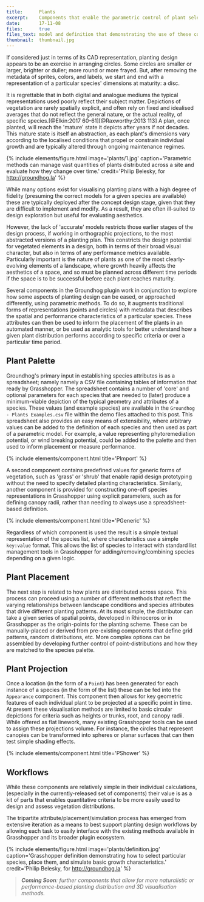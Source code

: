 ```yaml
---
title:      Plants
excerpt:    Components that enable the parametric control of plant selection, distribution, performance, and visualisation.
date:       17-11-08
files:      true
files_text: model and definition that demonstrating the use of these components
thumbnail:  thumbnail.jpg
---
```


If considered just in terms of its CAD representation, planting design appears to be an exercise in arranging circles. Some circles are smaller or larger, brighter or duller; more round or more frayed. But, after removing the metadata of sprites, colors, and labels, we start and end with a representation of a particular species' dimensions at maturity: a disc.

It is regrettable that in both digital and analogue mediums the typical representations used poorly reflect their subject matter. Depictions of vegetation are rarely spatially explicit, and often rely on fixed and idealised averages that do not reflect the general nature, or the actual reality, of specific species.[@Elkin:2017 60-61][@Raxworthy:2013 113] A plan, once planted, will reach the 'mature' state it depicts after years if not decades. This mature state is itself an abstraction, as each plant's dimensions vary according to the localised conditions that propel or constrain individual growth and are typically altered through ongoing maintenance regimes.

{% include elements/figure.html image='plants/1.jpg' caption='Parametric methods can manage vast quantities of plants distributed across a site and evaluate how they change over time.' credit='Philip Belesky, for http://groundhog.la' %}

While many options exist for visualising planting plans with a high degree of fidelity (presuming the correct models for a given species are available) these are typically deployed after the concept design stage, given that they are difficult to implement and modify. As a result, they are often ill-suited to design exploration but useful for evaluating aesthetics.

However, the lack of 'accurate' models restricts those earlier stages of the design process, if working in orthographic projections, to the most abstracted versions of a planting plan. This constricts the design potential for vegetated elements in a design, both in terms of their broad visual character, but also in terms of any performance metrics available. Particularly important is the nature of plants as one of the most clearly-evolving elements of a landscape, where growth heavily affects the aesthetics of a space, and so must be planned across different time periods if the space is to be successful before each plant reaches maturity.

Several components in the Groundhog plugin work in conjunction to explore how some aspects of planting design can be eased, or approached differently, using parametric methods. To do so, it augments traditional forms of representations (points and circles) with metadata that describes the spatial and performance characteristics of a particular species. These attributes can then be used to inform the placement of the plants in an automated manner, or be used as analytic tools for better understand how a given plant distribution performs according to specific criteria or over a particular time period.

## Plant Palette

Groundhog's primary input in establishing species attributes is as a spreadsheet; namely namely a CSV file containing tables of information that ready by Grasshopper. The spreadsheet contains a number of 'core' and optional parameters for each species that are needed to (later) produce a minimum-viable depiction of the typical geometry and attributes of a species. These values (and example species) are available in the `Groundhog - Plants Examples.csv` file within the demo files attached to this post. This spreadsheet also provides an easy means of extensibility, where arbitrary values can be added to the definition of each species and then used as part of a parametric model. For example, a value representing phytoremediation potential, or wind breaking potential, could be added to the palette and then used to inform placement or measure performance.

{% include elements/component.html title='PImport' %}

A second component contains predefined values for generic forms of vegetation, such as 'grass' or 'shrub' that enable rapid design prototyping without the need to specify detailed planting characteristics. Similarly, another component is provided for constructing one-off species representations in Grasshopper using explicit parameters, such as for defining canopy radii, rather than needing to always use a spreadsheet-based definition.

{% include elements/component.html title='PGeneric' %}

Regardless of which component is used the result is a simple textual representation of the species list, where characteristics use a simple `key:value` format. This allows the list of species to interact with standard list management tools in Grasshopper for adding/removing/combining species depending on a given logic.

## Plant Placement

The next step is related to how plants are distributed across space. This process can proceed using a number of different methods that reflect the varying relationships between landscape conditions and species attributes that drive different planting patterns. At its most simple, the distributor can take a given series of spatial points, developed in Rhinoceros or in Grasshopper as the origin-points for the planting scheme. These can be manually-placed or derived from pre-existing components that define grid patterns, random distributions, etc. More complex options can be assembled by developing further control of point-distributions and how they are matched to the species palette.

## Plant Projection

Once a location (in the form of a `Point`) has been generated for each instance of a species (in the form of the list) these can be fed into the `Appearance` component. This component then allows for key geometric features of each individual plant to be projected at a specific point in time. At present these visualisation methods are limited to basic circular depictions for criteria such as heights or trunks, root, and canopy radii. While offered as flat linework, many existing Grasshopper tools can be used to assign these projections volume. For instance, the circles that represent canopies can be transformed into spheres or planar surfaces that can then test simple shading effects.

{% include elements/component.html title='PShower' %}

## Workflows

While these components are relatively simple in their individual calculations, (especially in the currently-released set of components) their value is as a kit of parts that enables quantitative criteria to be more easily used to design and assess vegetation distributions.

The tripartite attribute/placement/simulation process has emerged from extensive iteration as a means to best support planting design workflows by allowing each task to easily interface with the existing methods available in Grasshopper and its broader plugin ecosystem.

{% include elements/figure.html image='plants/definition.jpg' caption='Grasshopper definition demonstrating how to select particular species, place them, and simulate basic growth characteristics.' credit='Philip Belesky, for http://groundhog.la' %}

> ***Coming Soon**: further components that allow for more naturalistic or performance-based planting distribution and 3D visualisation methods.*
